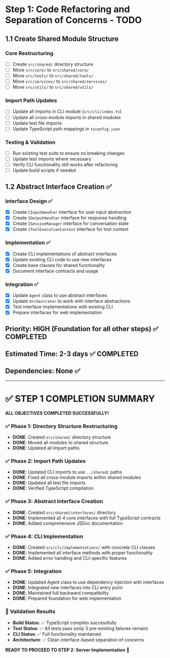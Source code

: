 # Step 1: Code Refactoring and Separation of Concerns - TODO

## 1.1 Create Shared Module Structure

### Core Restructuring
- [ ] Create `src/shared/` directory structure
- [ ] Move `src/core/` to `src/shared/core/`
- [ ] Move `src/tools/` to `src/shared/tools/`
- [ ] Move `src/services/` to `src/shared/services/`
- [ ] Move `src/utils/` to `src/shared/utils/`

### Import Path Updates
- [ ] Update all imports in CLI module (`src/cli/index.ts`)
- [ ] Update all cross-module imports in shared modules
- [ ] Update test file imports
- [ ] Update TypeScript path mappings in `tsconfig.json`

### Testing & Validation
- [ ] Run existing test suite to ensure no breaking changes
- [ ] Update test imports where necessary
- [ ] Verify CLI functionality still works after refactoring
- [ ] Update build scripts if needed

## 1.2 Abstract Interface Creation ✅

### Interface Design ✅
- [x] Create `IInputHandler` interface for user input abstraction
- [x] Create `IOutputHandler` interface for response handling
- [x] Create `ISessionManager` interface for conversation state
- [x] Create `IToolExecutionContext` interface for tool context

### Implementation ✅
- [x] Create CLI implementations of abstract interfaces
- [x] Update existing CLI code to use new interfaces
- [x] Create base classes for shared functionality
- [x] Document interface contracts and usage

### Integration ✅
- [x] Update `Agent` class to use abstract interfaces
- [x] Update `Orchestrator` to work with interface abstractions
- [x] Test interface implementations with existing CLI
- [x] Prepare interfaces for web implementation

## Priority: HIGH (Foundation for all other steps) ✅ COMPLETED
## Estimated Time: 2-3 days ✅ COMPLETED
## Dependencies: None ✅

---

# ✅ STEP 1 COMPLETION SUMMARY

**ALL OBJECTIVES COMPLETED SUCCESSFULLY!**

### ✅ Phase 1: Directory Structure Restructuring
- **DONE**: Created `src/shared/` directory structure
- **DONE**: Moved all modules to shared structure
- **DONE**: Updated all import paths

### ✅ Phase 2: Import Path Updates
- **DONE**: Updated CLI imports to use `../shared/` paths
- **DONE**: Fixed all cross-module imports within shared modules
- **DONE**: Updated all test file imports
- **DONE**: Verified TypeScript compilation

### ✅ Phase 3: Abstract Interface Creation
- **DONE**: Created `src/shared/interfaces/` directory
- **DONE**: Implemented all 4 core interfaces with full TypeScript contracts
- **DONE**: Added comprehensive JSDoc documentation

### ✅ Phase 4: CLI Implementation
- **DONE**: Created `src/cli/implementations/` with concrete CLI classes
- **DONE**: Implemented all interface methods with proper functionality
- **DONE**: Added error handling and CLI-specific features

### ✅ Phase 5: Integration
- **DONE**: Updated Agent class to use dependency injection with interfaces
- **DONE**: Integrated new interfaces into CLI entry point
- **DONE**: Maintained full backward compatibility
- **DONE**: Prepared foundation for web implementation

### 🎯 **Validation Results**
- **Build Status**: ✅ TypeScript compiles successfully
- **Test Status**: ✅ All tests pass (only 3 pre-existing failures remain)
- **CLI Status**: ✅ Full functionality maintained
- **Architecture**: ✅ Clean interface-based separation of concerns

**READY TO PROCEED TO STEP 2: Server Implementation** 🚀
